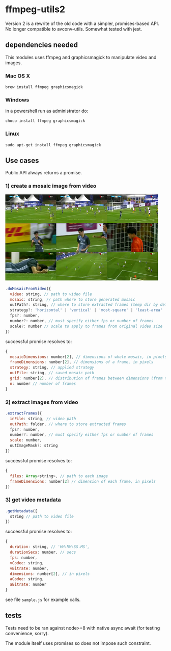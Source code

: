 # ffmpeg-utils2

Version 2 is a rewrite of the old code with a simpler, promises-based API.
No longer compatible to avconv-utils. Somewhat tested with jest.

## dependencies needed

This modules uses ffmpeg and graphicsmagick to manipulate video and images.


### Mac OS X

    brew install ffmpeg graphicsmagick

### Windows

in a powershell run as administrator do:

    choco install ffmpeg graphicsmagick

### Linux

    sudo apt-get install ffmpeg graphicsmagick


## Use cases

Public API always returns a promise.


### 1) create a mosaic image from video

![example mosaic](examples/mosaic.png)

```js
.doMosaicFromVideo({
  video: string, // path to video file
  mosaic: string, // path where to store generated mosaic
  outPath?: string, // where to store extracted frames (temp dir by default)
  strategy?: 'horizontal' | 'vertical' | 'most-square' | 'least-area' | 'least-area+'
  fps?: number,
  number?: number, // must specify either fps or number of frames
  scale?: number // scale to apply to frames from original video size
})
```

successful promise resolves to:

```js
{
  mosaicDimensions: number[2], // dimensions of whole mosaic, in pixels
  frameDimensions: number[2], // dimensions of a frame, in pixels
  strategy: string, // applied strategy
  outFile: string, // saved mosaic path
  grid: number[2], // distribution of frames between dimensions (from top left -> top right, .... last row)
  n: number // number of frames
}
```

### 2) extract images from video

```js
.extractFrames({
  inFile: string, // video path
  outPath: folder, // where to store extracted frames
  fps?: number,
  number?: number, // must specify either fps or number of frames
  scale: number,
  outImageMask?: string
})
```

successful promise resolves to:

```js
{
  files: Array<string>, // path to each image
  frameDimensions: number[2] // dimension of each frame, in pixels
})
```

### 3) get video metadata

```js
.getMetadata({
  string // path to video file
})
```

successful promise resolves to:

```js
{
  duration: string, // 'HH:MM:SS.MS',
  durationSecs: number, // secs
  fps: number,
  vCodec: string,
  vBitrate: number,
  dimensions: number[2], // in pixels
  aCodec: string,
  aBitrate: number
}
```


see file `sample.js` for example calls.

## tests

Tests need to be ran against node>=8 with native async await (for testing convenience, sorry).

The module itself uses promises so does not impose such constraint.
